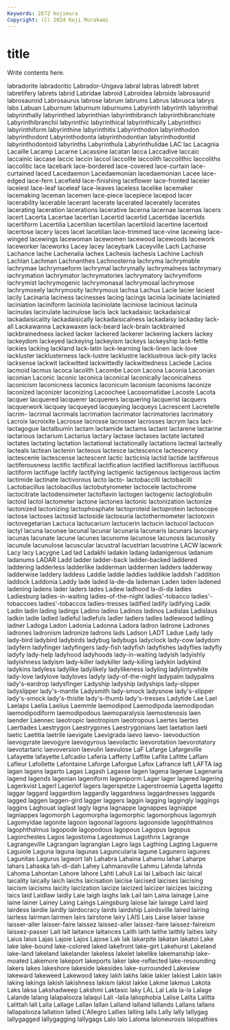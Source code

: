 ```yaml
---
Keywords: 2672 kojimura
Copyright: (C) 2024 Koji Murakami
---
```


# title

Write contents here.



 labradorite labradoritic Labrador-Ungava labral labras
labredt labret labretifery labrets labrid Labridae labroid Labroidea labroids labrosaurid
labrosauroid Labrosaurus labrose labrum labrums Labrus labrusca labrys labs Labuan
Laburnum laburnum laburnums Labyrinth labyrinth labyrinthal labyrinthally labyrinthed labyrinthian labyrinthibranch
labyrinthibranchiate Labyrinthibranchii labyrinthic labyrinthical labyrinthically Labyrinthici labyrinthiform labyrinthine labyrinthitis Labyrinthodon
labyrinthodon labyrinthodont Labyrinthodonta labyrinthodontian labyrinthodontid labyrinthodontoid labyrinths Labyrinthula Labyrinthulidae LAC
lac Lacagnia Lacaille Lacamp Lacarne Lacassine lacatan lacca Laccadive laccaic
laccainic laccase laccic laccin laccol laccolite laccolith laccolithic laccoliths laccolitic
lace lacebark lace-bordered lace-covered lace-curtain lace-curtained laced Lacedaemon Lacedaemonian lacedaemonian
Lacee lace-edged lace-fern Lacefield lace-finishing laceflower lace-fronted laceier laceiest lace-leaf
laceleaf lace-leaves laceless lacelike lacemaker lacemaking laceman lacemen lace-piece lacepiece
lacepod lacer lacerability lacerable lacerant lacerate lacerated lacerately lacerates lacerating
laceration lacerations lacerative lacerna lacernae lacernas lacers lacert Lacerta Lacertae
lacertian Lacertid lacertid Lacertidae lacertids lacertiform Lacertilia Lacertilian lacertilian lacertiloid
lacertine lacertoid lacertose lacery laces lacet lacetilian lace-trimmed lace-vine lacewing
lace-winged lacewings lacewoman lacewomen lacewood lacewoods lacework laceworker laceworks Lacey
lacey laceybark Laceyville Lach Lachaise Lachance lache Lachenalia laches Lachesis
lachesis Lachine Lachish Lachlan Lachman Lachnanthes Lachnosterna lachryma lachrymable lachrymae
lachrymaeform lachrymal lachrymally lachrymalness lachrymary lachrymation lachrymator lachrymatories lachrymatory lachrymiform
lachrymist lachrymogenic lachrymonasal lachrymosal lachrymose lachrymosely lachrymosity lachrymous lachsa Lachus
Lacie lacier laciest lacily Lacinaria laciness lacinesses lacing lacings lacinia
laciniate laciniated laciniation laciniform laciniola laciniolate laciniose lacinious lacinula lacinulas
lacinulate lacinulose lacis lack lackadaisic lackadaisical lackadaisicality lackadaisically lackadaisicalness lackadaisy
lackaday lack-all Lackawanna Lackawaxen lack-beard lack-brain lackbrained lackbrainedness lacked lacker
lackered lackerer lackering lackers lackey lackeydom lackeyed lackeying lackeyism lackeys
lackeyship lack-fettle lackies lacking lackland lack-latin lack-learning lack-linen lack-love lackluster
lacklusterness lack-lustre lacklustre lacklustrous lack-pity lacks lacksense lackwit lackwitted lackwittedly
lackwittedness Laclede Laclos lacmoid lacmus lacoca lacolith Lacombe Lacon Lacona
Laconia Laconian laconian Laconic laconic laconica laconical laconically laconicalness laconicism
laconicness laconics laconicum laconism laconisms laconize laconized laconizer laconizing Lacoochee
Lacosomatidae Lacoste Lacota lacquer lacquered lacquerer lacquerers lacquering lacquerist lacquers
lacquerwork lacquey lacqueyed lacqueying lacqueys Lacrescent Lacretelle lacrim- lacrimal lacrimals
lacrimation lacrimator lacrimatories lacrimatory Lacroix lacroixite Lacrosse lacrosse lacrosser lacrosses
lacrym lacs lact- lactagogue lactalbumin lactam lactamide lactams lactant lactarene
lactarine lactarious lactarium Lactarius lactary lactase lactases lactate lactated lactates
lactating lactation lactational lactationally lactations lacteal lacteally lacteals lactean lactenin
lacteous lactesce lactescence lactescency lactescenle lactescense lactescent lactic lacticinia lactid
lactide lactiferous lactiferousness lactific lactifical lactification lactified lactiflorous lactifluous lactiform
lactifuge lactify lactifying lactigenic lactigenous lactigerous lactim lactimide lactinate lactivorous
lacto lacto- lactobaccilli lactobacilli Lactobacillus lactobacillus lactobutyrometer lactocele lactochrome lactocitrate
lactodensimeter lactoflavin lactogen lactogenic lactoglobulin lactoid lactol lactometer lactone lactones
lactonic lactonization lactonize lactonized lactonizing lactophosphate lactoproteid lactoprotein lactoscope lactose
lactoses lactosid lactoside lactosuria lactothermometer lactotoxin lactovegetarian Lactuca lactucarium lactucerin
lactucin lactucol lactucon lactyl lacuna lacunae lacunal lacunar lacunaria lacunaris
lacunars lacunary lacunas lacunate lacune lacunes lacunome lacunose lacunosis lacunosity
lacunule lacunulose lacuscular lacustral lacustrian lacustrine LACW lacwork Lacy lacy
Lacygne Lad lad Ladakhi ladakin ladang ladanigerous ladanum ladanums LADAR
Ladd ladder ladder-back ladder-backed laddered laddering ladderless ladderlike ladderman laddermen
ladders ladderway ladderwise laddery laddess Laddie laddie laddies laddikie laddish
l'addition laddock Laddonia Laddy lade laded la-de-da lademan Laden laden
ladened ladening ladens lader laders lades Ladew ladhood la-di-da ladies
Ladiesburg ladies-in-waiting ladies-of-the-night ladies'-tobacco ladies'-tobaccoes ladies'-tobaccos ladies-tresses ladified ladify ladifying
Ladik Ladin ladin lading ladings Ladino ladino Ladinos ladinos Ladislas
Ladislaus ladkin ladle ladled ladleful ladlefuls ladler ladlers ladles ladlewood
ladling ladner Ladoga Ladon Ladonia Ladonna Ladora ladron ladrone Ladrones
ladrones ladronism ladronize ladrons lads Ladson LADT Ladue Lady lady
lady-bird ladybird ladybirds ladybug ladybugs ladyclock lady-cow ladydom ladyfern ladyfinger
ladyfingers lady-fish ladyfish ladyfishes ladyflies ladyfly ladyfy lady-help ladyhood ladyhoods
lady-in-waiting ladyish ladyishly ladyishness ladyism lady-killer ladykiller lady-killing ladykin ladykind
ladykins ladyless ladylike ladylikely ladylikeness ladyling ladylintywhite lady-love ladylove ladyloves
ladyly lady-of-the-night ladypalm ladypalms lady's-eardrop ladysfinger Ladyship ladyship ladyships lady-slipper
ladyslipper lady's-mantle Ladysmith lady-smock ladysnow lady's-slipper lady's-smock lady's-thistle lady's-thumb lady's-tresses
Ladytide Lae Lael Laelaps Laelia Laelius Laemmle laemodipod Laemodipoda laemodipodan
laemodipodiform laemodipodous laemoparalysis laemostenosis laen laender Laennec laeotropic laeotropism laeotropous
Laertes laertes Laertiades Laestrygon Laestrygones Laestrygonians laet laetation laeti laetic
Laetitia laetrile laevigate Laevigrada laevo laevo- laevoduction laevogyrate laevogyre laevogyrous
laevolactic laevorotation laevorotatory laevotartaric laevoversion laevulin laevulose LaF Lafarge Lafargeville
Lafayette lafayette Lafcadio Laferia Lafferty Laffite Lafite Lafitte Laflam Lafleur
Lafollette Lafontaine Laforge Laforgue Lafox Lafrance laft LAFTA lag lagan
lagans lagarto Lagas Lagash Lagasse lagen lagena lagenae Lagenaria lagend
lagends lagenian lageniform lageniporm Lager lager lagered lagering Lagerkvist Lagerl
Lagerlof lagers lagerspetze Lagerstroemia Lagetta lagetto laggar laggard laggardism laggardly
laggardness laggardnesses laggards lagged laggen laggen-gird lagger laggers laggin lagging
laggingly laggings laggins Laghouat laglast lagly lagna lagnappe lagnappes lagniappe
lagniappes lagomorph Lagomorpha lagomorphic lagomorphous lagomrph Lagomyidae lagonite lagoon lagoonal
lagoons lagoonside lagophthalmos lagophthalmus lagopode lagopodous lagopous Lagopus lagopus Lagorchestes
Lagos lagostoma Lagostomus Lagothrix Lagrange Lagrangeville Lagrangian lagrangian Lagro lags
Lagthing Lagting Laguerre Laguiole Laguna laguna lagunas Laguncularia lagune Lagunero
lagunes Lagunitas Lagurus lagwort lah Lahabra Lahaina Lahamu lahar Laharpe
lahars Lahaska lah-di-dah Lahey Lahmansville Lahmu Lahnda lahnda Lahoma Lahontan
Lahore lahore Lahti Lahuli Lai lai Laibach laic laical laicality
laically laich laichs laicisation laicise laicised laicises laicising laicism laicisms
laicity laicization laicize laicized laicizer laicizes laicizing laics laid Laidlaw
laidly Laie laigh laighs laik Lail lain Laina lainage Laine
laine lainer Lainey Laing Laings Laingsburg laiose lair lairage Laird
laird lairdess lairdie lairdly lairdocracy lairds lairdship Lairdsville laired lairing
lairless lairman lairmen lairs lairstone lairy LAIS Lais Laise laiser
laisse laisser-aller laisser-faire laissez laissez-aller laissez-faire laissez-faireism laissez-passer Lait lait
laitance laitances Laith laith laithe laithly laities laity Laius laius
Lajas Lajoie Lajos Lajose Lak lak lakarpite lakatan lakatoi Lake
lake lake-bound lake-colored laked lakefront lake-girt Lakehurst Lakeland lake-land lakeland
lakelander lakeless lakelet lakelike lakemanship lake-moated Lakemore lakeport lakeports laker
lake-reflected lake-resounding lakers lakes lakeshore lakeside lakesides lake-surrounded Lakeview lakeward
lakeweed Lakewood lakey lakh lakhs lakie lakier lakiest Lakin lakin
laking lakings lakish lakishness lakism lakist lakke Lakme lakmus Lakota
Laks laksa Lakshadweep Lakshmi Laktasic laky LAL Lal Lala la-la
Lalage Lalande lalang lalapalooza lalaqui Lali -lalia laliophobia Lalise Lalita
Lalitta Lalittah lall Lalla Lallage Lallan lallan Lalland lalland lallands
Lallans lallans lallapalooza lallation lalled L'Allegro Lallies lalling lalls Lally
lally lallygag lallygagged lallygagging lallygags Lalo lalo Laloma laloneurosis lalopathies
